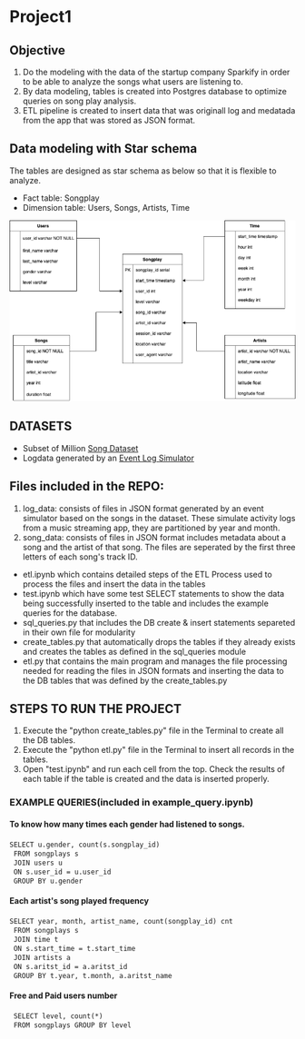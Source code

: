 <h1>Project1</h1>

## Objective
1. Do the modeling with the data of the startup company Sparkify in order to be able to analyze the songs what users are listening to.
2. By data modeling, tables is created into Postgres database to optimize queries on song play analysis.
3. ETL pipeline is created to insert data that was originall log and medatada from the app that was stored as JSON format.



## Data modeling with Star schema
The tables are designed as star schema as below so that it is flexible to analyze.

* Fact table: Songplay
* Dimension table: Users, Songs, Artists, Time

![Starchema](./Star_schema.png "StarSchema")

## DATASETS
* Subset of Million [Song Dataset](http://millionsongdataset.com/)
* Logdata generated by an [Event Log Simulator](https://github.com/Interana/eventsim)

## Files included in the REPO:
1. log_data: consists of files in JSON format generated by an event simulator based on the songs in the dataset. These simulate activity logs from a music streaming app, they are partitioned by year and month.
2. song_data: consists of files in JSON format includes metadata about a song and the artist of that song. The files are seperated by the first three letters of each song's track ID. 

* etl.ipynb which contains detailed steps of the ETL Process used to process the files and insert the data in the  tables
* test.ipynb which have some test SELECT statements to show the data being successfully inserted to the table and includes the example queries for the database.
* sql_queries.py that includes the DB create & insert statements separeted in their own file for modularity
* create_tables.py that automatically drops the tables if they already exists and creates the tables as defined in the sql_queries module
* etl.py that contains the main program and manages the file processing needed for reading the files in JSON formats and inserting the data to the DB tables that was defined by the create_tables.py


## STEPS TO RUN THE PROJECT
1. Execute the "python create_tables.py" file in the Terminal to create all the DB tables.
2. Execute the "python etl.py" file in the Terminal to insert all records in the tables.
3. Open "test.ipynb" and run each cell from the top. Check the results of each table if the table is created and the data is inserted properly.

### EXAMPLE QUERIES(included in example_query.ipynb)
#### To know how many times each gender had listened to songs.

	SELECT u.gender, count(s.songplay_id)
	 FROM songplays s
	 JOIN users u
	 ON s.user_id = u.user_id
	 GROUP BY u.gender

#### Each artist's song played frequency
	
	SELECT year, month, artist_name, count(songplay_id) cnt
	 FROM songplays s
	 JOIN time t
	 ON s.start_time = t.start_time
	 JOIN artists a
	 ON s.aritst_id = a.aritst_id
	 GROUP BY t.year, t.month, a.aritst_name
	 

#### Free and Paid users number
	 SELECT level, count(*) 
	 FROM songplays GROUP BY level
